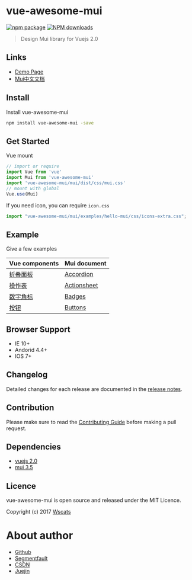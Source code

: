 # vue-awesome-mui
[![npm package](https://img.shields.io/npm/v/vue-awesome-mui.svg)](https://www.npmjs.com/package/vue-awesome-mui)
[![NPM downloads](http://img.shields.io/npm/dm/vue-awesome-mui.svg)](https://www.npmjs.com/package/vue-awesome-mui)

> Design Mui library for Vuejs 2.0

## Links
* [Demo Page](https://wscats.github.io/vue-awesome-mui/public/#/index)
* [Mui中文文档](http://dev.dcloud.net.cn/mui/ui/)

## Install

Install vue-awesome-mui
```bash
npm install vue-awesome-mui -save
```

## Get Started

Vue mount

```javascript
// import or require
import Vue from 'vue'
import Mui from 'vue-awesome-mui'
import 'vue-awesome-mui/mui/dist/css/mui.css'
// mount with global
Vue.use(Mui)
```

If you need icon, you can require `icon.css`
```javascript
import "vue-awesome-mui/mui/examples/hello-mui/css/icons-extra.css";
```

## Example

Give a few examples

|Vue components|Mui document|
|-|-|
|[折叠面板](https://github.com/Wscats/vue-awesome-mui/blob/master/app/components/examples/accordion.vue)|[Accordion](http://dev.dcloud.net.cn/mui/ui/#accordion)|
|[操作表](https://github.com/Wscats/vue-awesome-mui/blob/master/app/components/examples/actionsheet.vue)|[Actionsheet](http://dev.dcloud.net.cn/mui/ui/#actionsheet)|
|[数字角标](https://github.com/Wscats/vue-awesome-mui/blob/master/app/components/examples/badges.vue)|[Badges](http://dev.dcloud.net.cn/mui/ui/#badges)|
|[按钮](https://github.com/Wscats/vue-awesome-mui/blob/master/app/components/examples/buttons-with-badges.vue)|[Buttons](http://dev.dcloud.net.cn/mui/ui/#buttons)|

## Browser Support

* IE 10+
* Andorid 4.4+
* IOS 7+

## Changelog

Detailed changes for each release are documented in the [release notes](https://github.com/Wscats/vue-awesome-mui).

## Contribution

Please make sure to read the [Contributing Guide](https://github.com/Wscats/vue-awesome-mui) before making a pull request.

## Dependencies

* [vuejs 2.0](https://vuejs.org/)
* [mui 3.5](https://github.com/dcloudio/mui)

## Licence

vue-awesome-mui is open source and released under the MIT Licence.

Copyright (c) 2017 [Wscats](https://github.com/Wscats)

# About author

* [Github](https://github.com/Wscats)
* [Segmentfault](https://segmentfault.com/u/asw)
* [CSDN](http://blog.csdn.net/qq_27080247)
* [Juejin](https://juejin.im/user/584c7f44ac502e0069275cd7)
